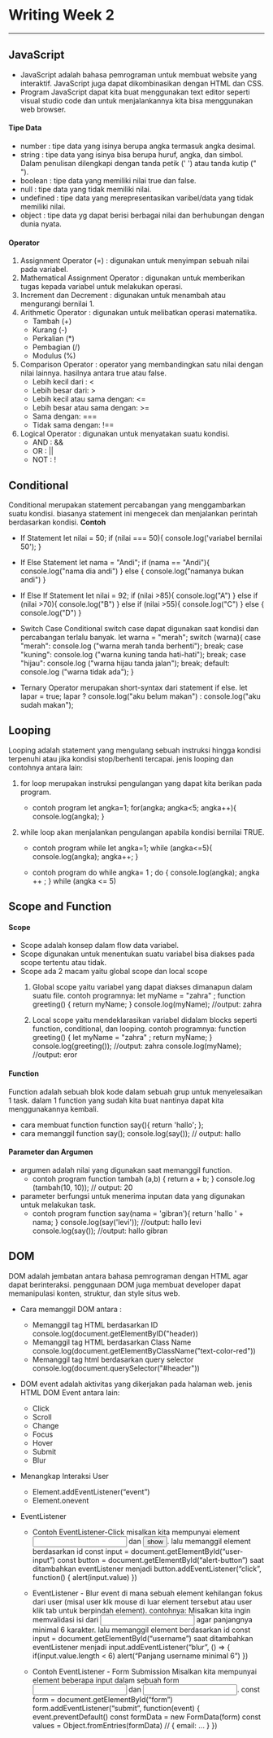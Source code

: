 # Writing Week 2
----------------------------------------------------------
## **JavaScript**
+ JavaScript adalah bahasa pemrograman untuk membuat website yang interaktif. JavaScript juga dapat dikombinasikan dengan HTML dan CSS.
+ Program JavaScript dapat kita buat menggunakan text editor seperti visual studio code dan untuk menjalankannya kita bisa menggunakan web browser.

#### Tipe Data
+ number : tipe data yang isinya berupa angka termasuk angka desimal.
+ string : tipe data yang isinya bisa berupa huruf, angka, dan simbol. Dalam penulisan dilengkapi dengan tanda petik (' ') atau tanda kutip (" ").
+ boolean : tipe data yang memiliki nilai true dan false.
+ null : tipe data yang tidak memiliki nilai.
+ undefined : tipe data yang merepresentasikan varibel/data yang tidak memiliki nilai.
+ object : tipe data yg dapat berisi berbagai nilai dan berhubungan dengan dunia nyata.

#### Operator
1. Assignment Operator (=) : digunakan untuk menyimpan sebuah nilai pada variabel.
2. Mathematical Assignment Operator : digunakan untuk memberikan tugas kepada variabel untuk melakukan operasi.
3. Increment dan Decrement : digunakan untuk menambah atau mengurangi bernilai 1.
4. Arithmetic Operator : digunakan untuk melibatkan operasi matematika.
    + Tambah (+)
    + Kurang (-)
    + Perkalian (*)
    + Pembagian (/)
    + Modulus (%)
5. Comparison Operator : operator yang membandingkan satu nilai dengan nilai lainnya. hasilnya antara true atau false.
    + Lebih kecil dari : <
    + Lebih besar dari: >
    + Lebih kecil atau sama dengan: <=
    + Lebih besar atau sama dengan: >=
    + Sama dengan: ===
    + Tidak sama dengan: !==
6. Logical Operator : digunakan untuk menyatakan suatu kondisi.
    + AND : &&
    + OR : ||
    + NOT : !
 
## **Conditional**
Conditional merupakan statement percabangan yang menggambarkan suatu kondisi. biasanya statement ini mengecek dan menjalankan perintah berdasarkan kondisi.
**Contoh**
+ If Statement
    let nilai = 50;
    if (nilai === 50){
      console.log('variabel bernilai 50');
    }

+ If Else Statement
    let nama = "Andi";
    if (nama == "Andi"){
        console.log("nama dia andi")
    } else {
        console.log("namanya bukan andi")
    }

+ If Else If Statement
let nilai = 92;
    if (nilai >85){
        console.log("A")
    }
    else if (nilai >70){
        console.log("B")
    }
    else if (nilai >55){
        console.log("C")
    } else {
        console.log("D")
    }

+ Switch Case Conditional
switch case dapat digunakan saat kondisi dan percabangan terlalu banyak.
  let warna = "merah";
  	switch (warna){
  		case "merah":
  			console.log ("warna merah tanda berhenti");
  			break;
  		case "kuning":
  			console.log ("warna kuning tanda hati-hati");
  			break;
  		case "hijau":
  			console.log ("warna hijau tanda jalan");
  			break;
  		default:
  		    console.log ("warna tidak ada");
  	}

+ Ternary Operator merupakan short-syntax dari statement if else.
    let lapar = true;
    lapar ? console.log("aku belum makan") : console.log("aku sudah makan");


## **Looping**
Looping adalah statement yang mengulang sebuah instruksi hingga kondisi terpenuhi atau jika kondisi stop/berhenti tercapai.
jenis looping dan contohnya antara lain:
1. for loop merupakan instruksi pengulangan yang dapat kita berikan pada program.
    + contoh program
    let angka=1;
    for(angka; angka<5; angka++){
        console.log(angka);
    }

2. while loop akan menjalankan pengulangan apabila kondisi bernilai TRUE.
    + contoh program while
    let angka=1;
    while (angka<=5){
        console.log(angka);
        angka++;
    }

    + contoh program do while
    angka= 1 ;
    do {
        console.log(angka);
        angka ++ ;
    } while (angka <= 5)
    
## **Scope and Function**
#### Scope
+ Scope adalah konsep dalam flow data variabel. 
+ Scope digunakan untuk menentukan suatu variabel bisa diakses pada scope tertentu atau tidak.
+ Scope ada 2 macam yaitu global scope dan local scope
    1. Global scope yaitu variabel yang dapat diakses dimanapun dalam suatu file.
    contoh programnya:
    let myName = "zahra" ; 
    function greeting() {
        return myName;
    }
        console.log(myName); //output: zahra

    2. Local scope yaitu mendeklarasikan variabel didalam blocks seperti function, conditional, dan looping.
    contoh programnya:
    function greeting() {
    let myName = "zahra" ; 
    return myName;
    }
    console.log(greeting()); //output: zahra
    console.log(myName); //output: eror
    
#### Function
Function adalah sebuah blok kode dalam sebuah grup untuk menyelesaikan 1 task. dalam 1 function yang sudah kita buat nantinya dapat kita menggunakannya kembali.
+ cara membuat function
    function say(){
        return 'hallo';
    };
+ cara memanggil function 
    say();
    console.log(say()); // output: hallo

#### Parameter dan Argumen
+ argumen adalah nilai yang digunakan saat memanggil function.
    + contoh program
    function tambah (a,b) {
        return a + b;
    }
    console.log (tambah(10, 10)); // output: 20
+ parameter berfungsi untuk menerima inputan data yang digunakan untuk melakukan task.
    + contoh program
    function say(nama = 'gibran'){
        return 'hallo ' + nama;
    }
    console.log(say('levi')); //output: hallo levi
    console.log(say()); //output: hallo gibran

## **DOM**
DOM adalah jembatan antara bahasa pemrograman dengan HTML agar dapat berinteraksi. penggunaan DOM juga membuat developer dapat memanipulasi konten, struktur, dan style situs web.
+ Cara memanggil DOM antara :
    + Memanggil tag HTML berdasarkan ID console.log(document.getElementByID("header))
    + Memanggil tag HTML berdasarkan Class Name console.log(document.getElementByClassName("text-color-red"))
    + Memanggil tag html berdasarkan query selector console.log(document.querySelector("#header"))
+ DOM event adalah aktivitas yang dikerjakan pada halaman web.
jenis HTML DOM Event antara lain:
    + Click
    + Scroll
    + Change
    + Focus
    + Hover
    + Submit
    + Blur

+ Menangkap Interaksi User
    + Element.addEventListener(“event”)
    + Element.onevent
    
+ EventListener
    + Contoh EventListener-Click
    misalkan kita mempunyai element <input id=”user-input” />  dan <button id=”alert-button”>show</button>. 
    lalu memanggil element berdasarkan id
    const input = document.getElementById(“user-input”)
    const button = document.getElementById(“alert-button”)
    saat ditambahkan eventListener menjadi
    button.addEventListener(“click”, function() {
	alert(input.value)
    })

    + EventListener - Blur
    event di mana sebuah element kehilangan fokus dari user (misal user klk mouse di luar element tersebut atau user klik tab untuk berpindah element).
    contohnya:
    Misalkan kita ingin memvalidasi isi dari <input id=”username” /> agar panjangnya minimal 6 karakter.
    lalu memanggil element berdasarkan id
    const input = document.getElementById(“username”)
    saat ditambahkan eventListener menjadi
    input.addEventListener(“blur”, () => {
    	if(input.value.length < 6) alert(“Panjang username minimal 6”)
    })
    
    + Contoh EventListener - Form Submission
    Misalkan kita mempunyai element beberapa input dalam sebuah form <input name=”email /> dan <input type=”password” name=”password” />.
    const form = document.getElementById(“form”)
    form.addEventListener(“submit”, function(event) {
	event.preventDefault()
	const formData = new FormData(form)
	const values = Object.fromEntries(formData) // { email: ... }
})
